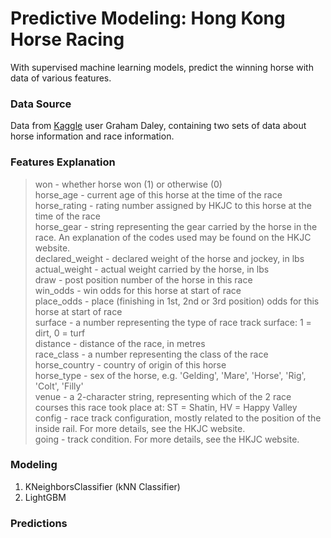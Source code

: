 # Predictive Modeling: Hong Kong Horse Racing
With supervised machine learning models, predict the winning horse with data of various features. 

### Data Source
Data from [Kaggle](https://www.kaggle.com/gdaley/hkracing) user Graham Daley, containing two sets of data about horse information and race information. 

### Features Explanation
> won - whether horse won (1) or otherwise (0)<br/>
horse_age - current age of this horse at the time of the race<br/>
horse_rating - rating number assigned by HKJC to this horse at the time of the race<br/>
horse_gear - string representing the gear carried by the horse in the race. An explanation of the codes used may be found on the HKJC website.<br/>
declared_weight - declared weight of the horse and jockey, in lbs<br/>
actual_weight - actual weight carried by the horse, in lbs<br/>
draw - post position number of the horse in this race<br/>
win_odds - win odds for this horse at start of race<br/>
place_odds - place (finishing in 1st, 2nd or 3rd position) odds for this horse at start of race<br/>
surface - a number representing the type of race track surface: 1 = dirt, 0 = turf<br/>
distance - distance of the race, in metres<br/>
race_class - a number representing the class of the race<br/>
horse_country - country of origin of this horse<br/>
horse_type - sex of the horse, e.g. 'Gelding', 'Mare', 'Horse', 'Rig', 'Colt', 'Filly'<br/>
venue - a 2-character string, representing which of the 2 race courses this race took place at: ST = Shatin, HV = Happy Valley<br/>
config - race track configuration, mostly related to the position of the inside rail. For more details, see the HKJC website.<br/>
going - track condition. For more details, see the HKJC website.<br/>

### Modeling
1. KNeighborsClassifier (kNN Classifier)
2. LightGBM

### Predictions
